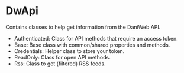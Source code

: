 DwApi
=====

Contains classes to help get information from the DaniWeb API.

- Authenticated: Class for API methods that require an access token.
- Base: Base class with common/shared properties and methods.
- Credentials: Helper class to store your token.
- ReadOnly: Class for open API methods.
- Rss: Class to get (filtered) RSS feeds.
